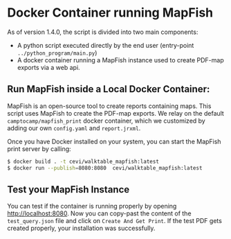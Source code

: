 # Docker Container running MapFish
As of version 1.4.0, the script is divided into two main components:

- A python script executed directly by the end user (entry-point `../python_program/main.py`)
- A docker container running a MapFish instance used to create PDF-map exports via a web api.

## Run MapFish inside a Local Docker Container:
MapFish is an open-source tool to create reports containing maps. This script uses MapFish to create the PDF-map
exports. We relay on the default `camptocamp/mapfish_print` docker container, which we customized by adding our own
```config.yaml``` and ```report.jrxml```.

Once you have Docker installed on your system, you can start the MapFish print server by calling:

```bash
$ docker build . -t cevi/walktable_mapfish:latest
$ docker run --publish=8080:8080  cevi/walktable_mapfish:latest
```


## Test your MapFish Instance
You can test if the container is running properly by opening [http://localhost:8080](http://localhost:8080/). Now you
can copy-past the content of the `test_query.json` file and click on `Create And Get Print`. If the test PDF gets
created properly, your installation was successfully.
